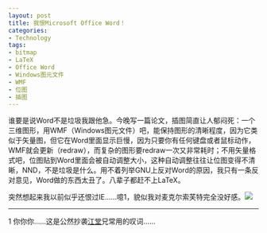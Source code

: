```yaml
---
layout: post
title: 我恨Microsoft Office Word！
categories:
- Technology
tags:
- bitmap
- LaTeX
- Office Word
- Windows图元文件
- WMF
- 位图
- 插图
---
```


谁要是说Word不是垃圾我跟他急。今晚写一篇论文，插图简直让人郁闷死：一个三维图形，用WMF（Windows图元文件）吧，能保持图形的清晰程度，因为它类似于矢量图，但它在Word里面显示巨慢，因为只要你有任何键盘或者鼠标动作，WMF就会更新（redraw），而复杂的图形要redraw一次又非常耗时；不用矢量格式吧，位图贴到Word里面会被自动调整大小，这种自动调整往往让位图变得不清晰，NND，不是垃圾是什么。用不着列举GNU上反对Word的原因，我只有一条反对意见，Word做的东西太丑了。八辈子都赶不上LaTeX。

突然想起来我以前似乎还恨过IE……噫1，貌似我对麦克尔索芙特完全没好感。![](http://yihui.name/cn/wp-content/uploads/bo/emot/uplook.gif)


______________
1 你你你……这是公然抄袭[江堂](http://panshanghu.spaces.live.com/)兄常用的叹词……
